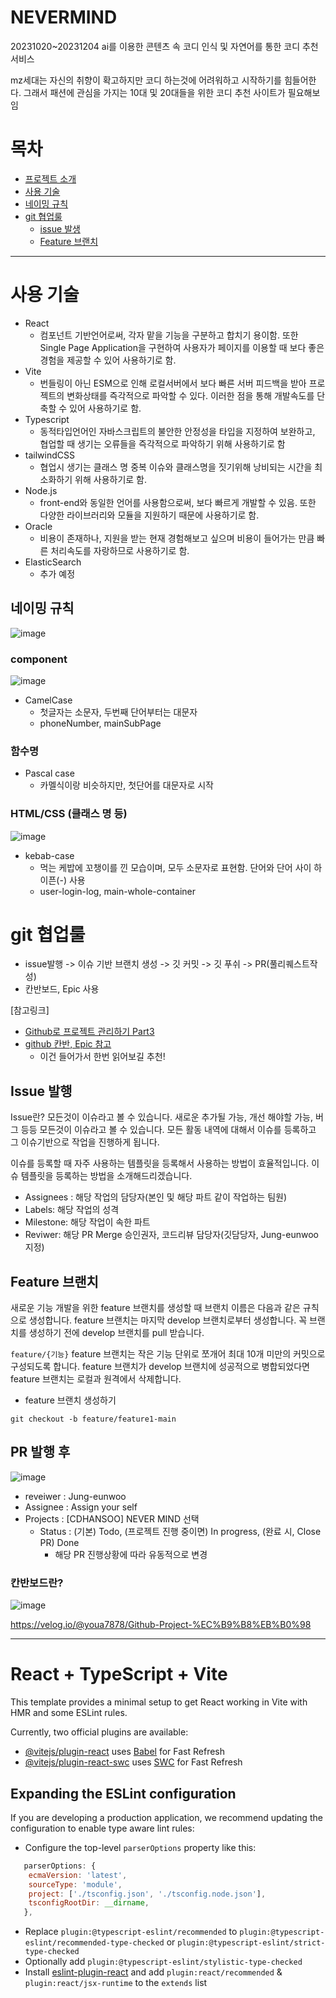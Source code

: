 # NEVERMIND
20231020~20231204
ai를 이용한 콘텐츠 속 코디 인식 및 자연어를 통한 코디 추천 서비스

mz세대는 자신의 취향이 확고하지만 코디 하는것에 어려워하고 시작하기를 힘들어한다. 그래서 패션에 관심을 가지는 10대 및 20대들을 위한 코디 추천 사이트가 필요해보임

# 목차 
- [프로젝트 소개](#NEVERMIND)
- [사용 기술](#사용-기술)
- [네이밍 규칙](#네이밍-규칙)
- [git 협업룰](#git-협업룰)
  - [issue 발생](#Issue-발행)
  - [Feature 브랜치](#Feature-브랜치)


---
# 사용 기술
- React
  - 컴포넌트 기반언어로써, 각자 맡을 기능을 구분하고 합치기 용이함. 또한 Single Page Application을 구현하여 사용자가 페이지를 이용할 때 보다 좋은 경험을 제공할 수 있어 사용하기로 함.
- Vite
  - 번들링이 아닌 ESM으로 인해 로컬서버에서 보다 빠른 서버 피드백을 받아 프로젝트의 변화상태를 즉각적으로 파악할 수 있다. 이러한 점을 통해 개발속도를 단축할 수 있어 사용하기로 함.
- Typescript
  - 동적타입언어인 자바스크립트의 불안한 안정성을 타입을 지정하여 보완하고, 협업할 때 생기는 오류들을 즉각적으로 파악하기 위해 사용하기로 함 
- tailwindCSS
  - 협업시 생기는 클래스 명 중복 이슈와 클래스명을 짓기위해 낭비되는 시간을 최소화하기 위해 사용하기로 함.
- Node.js
  - front-end와 동일한 언어를 사용함으로써, 보다 빠르게 개발할 수 있음. 또한 다양한 라이브러리와 모듈을 지원하기 때문에 사용하기로 함.
- Oracle
  - 비용이 존재하나, 지원을 받는 현재 경험해보고 싶으며 비용이 들어가는 만큼 빠른 처리속도를 자랑하므로 사용하기로 함.
- ElasticSearch
  - 추가 예정

## 네이밍 규칙
![image](https://github.com/CDHANSOO/nervermind/assets/136785138/8e387c16-c984-4514-8321-fd80230a7af2)
### component
![image](https://github.com/CDHANSOO/nervermind/assets/136785138/7b839866-5166-4497-8936-a074466d503e)
- CamelCase
  - 첫글자는 소문자, 두번째 단어부터는 대문자
  - phoneNumber, mainSubPage
### 함수명
- Pascal case
  - 카멜식이랑 비슷하지만, 첫단어를 대문자로 시작
### HTML/CSS (클래스 명 등)
![image](https://github.com/CDHANSOO/nervermind/assets/136785138/2ee9be08-4c98-4f99-905a-0a75ee3a216a)
- kebab-case
  - 먹는 케밥에 꼬챙이를 낀 모습이며, 모두 소문자로 표현함. 단어와 단어 사이 하이픈(-) 사용
  - user-login-log, main-whole-container

# git 협업룰
- issue발행 -> 이슈 기반 브랜치 생성 -> 깃 커밋 -> 깃 푸쉬 -> PR(풀리퀘스트작성)
- 칸반보드, Epic 사용
  
[참고링크]
- [Github로 프로젝트 관리하기 Part3](https://cheese10yun.github.io/github-project-part3/)
- [github 칸반, Epic 참고](https://zakelstorm.tistory.com/32)
  - 이건 들어가서 한번 읽어보길 추천!
## Issue 발행
Issue란?
모든것이 이슈라고 볼 수 있습니다. 새로운 추가될 가능, 개선 해야할 가능, 버그 등등 모든것이 이슈라고 볼 수 있습니다. 모든 활동 내역에 대해서 이슈를 등록하고 그 이슈기반으로 작업을 진행하게 됩니다.

이슈를 등록할 때 자주 사용하는 템플릿을 등록해서 사용하는 방법이 효율적입니다. 이슈 템플릿을 등록하는 방법을 소개해드리겠습니다.
- Assignees : 해당 작업의 담당자(본인 및 해당 파트 같이 작업하는 팀원)
- Labels: 해당 작업의 성격
- Milestone: 해당 작업이 속한 파트
- Reviwer: 해당 PR Merge 승인권자, 코드리뷰 담당자(깃담당자, Jung-eunwoo 지정)


## Feature 브랜치
새로운 기능 개발을 위한 feature 브랜치를 생성할 때 브랜치 이름은 다음과 같은 규칙으로 생성합니다. feature 브랜치는 마지막 develop 브랜치로부터 생성합니다. 꼭 브랜치를 생성하기 전에 develop 브랜치를 pull 받습니다.

`feature/{기능}`
feature 브랜치는 작은 기능 단위로 쪼개어 최대 10개 미만의 커밋으로 구성되도록 합니다. feature 브랜치가 develop 브랜치에 성공적으로 병합되었다면 feature 브랜치는 로컬과 원격에서 삭제합니다.

- feature 브랜치 생성하기

```git checkout -b feature/feature1-main```

## PR 발행 후
![image](https://github.com/CDHANSOO/nervermind/assets/136785138/4adae474-30a1-46e1-9bef-437d72ee0979)
- reveiwer : Jung-eunwoo
- Assignee : Assign your self
- Projects : [CDHANSOO] NEVER MIND 선택
  - Status : (기본) Todo, (프로젝트 진행 중이면) In progress, (완료 시, Close PR) Done
    - 해당 PR 진행상황에 따라 유동적으로 변경

### 칸반보드란?
![image](https://github.com/CDHANSOO/nervermind/assets/136785138/2cfca363-1117-434d-91e5-0fa31575b8ce)

https://velog.io/@youa7878/Github-Project-%EC%B9%B8%EB%B0%98




---

# React + TypeScript + Vite

This template provides a minimal setup to get React working in Vite with HMR and some ESLint rules.

Currently, two official plugins are available:

- [@vitejs/plugin-react](https://github.com/vitejs/vite-plugin-react/blob/main/packages/plugin-react/README.md) uses [Babel](https://babeljs.io/) for Fast Refresh
- [@vitejs/plugin-react-swc](https://github.com/vitejs/vite-plugin-react-swc) uses [SWC](https://swc.rs/) for Fast Refresh

## Expanding the ESLint configuration

If you are developing a production application, we recommend updating the configuration to enable type aware lint rules:

- Configure the top-level `parserOptions` property like this:

```js
   parserOptions: {
    ecmaVersion: 'latest',
    sourceType: 'module',
    project: ['./tsconfig.json', './tsconfig.node.json'],
    tsconfigRootDir: __dirname,
   },
```

- Replace `plugin:@typescript-eslint/recommended` to `plugin:@typescript-eslint/recommended-type-checked` or `plugin:@typescript-eslint/strict-type-checked`
- Optionally add `plugin:@typescript-eslint/stylistic-type-checked`
- Install [eslint-plugin-react](https://github.com/jsx-eslint/eslint-plugin-react) and add `plugin:react/recommended` & `plugin:react/jsx-runtime` to the `extends` list
